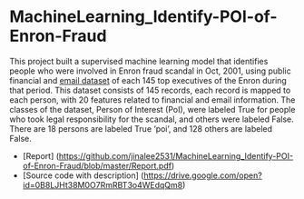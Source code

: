 # MachineLearning_Identify-POI-of-Enron-Fraud

This project built a supervised machine learning model that identifies people who were involved in Enron fraud scandal in Oct, 2001, using public financial and [email dataset](https://www.cs.cmu.edu/~./enron/) of each 145 top executives of the Enron during that period. This dataset consists of 145 records, each record is mapped to each person, with 20 features related to financial and email information.
The classes of the dataset, Person of Interest (PoI), were labeled True for people who took legal responsibility for the scandal, and others were labeled False. There are 18 persons are labeled True ‘poi’, and 128 others are labeled False.



- [Report] (https://github.com/jinalee2531/MachineLearning_Identify-POI-of-Enron-Fraud/blob/master/Report.pdf)
- [Source code with description] (https://drive.google.com/open?id=0B8LJHt38M0O7RmRBT3o4WEdqQm8)

